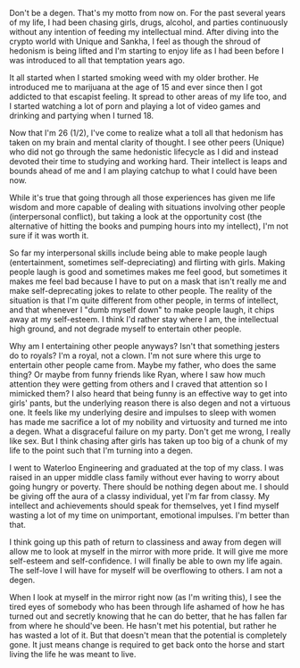 Don't be a degen. That's my motto from now on. For the past several years of my life, I had been chasing girls, drugs, alcohol, and parties continuously without any intention of feeding my intellectual mind. After diving into the crypto world with Unique and Sankha, I feel as though the shroud of hedonism is being lifted and I'm starting to enjoy life as I had been before I was introduced to all that temptation years ago. 

It all started when I started smoking weed with my older brother. He introduced me to marijuana at the age of 15 and ever since then I got addicted to that escapist feeling. It spread to other areas of my life too, and I started watching a lot of porn and playing a lot of video games and drinking and partying when I turned 18.

Now that I'm 26 (1/2), I've come to realize what a toll all that hedonism has taken on my brain and mental clarity of thought. I see other peers (Unique) who did not go through the same hedonistic lifecycle as I did and instead devoted their time to studying and working hard. Their intellect is leaps and bounds ahead of me and I am playing catchup to what I could have been now.

While it's true that going through all those experiences has given me life wisdom and more capable of dealing with situations involving other people (interpersonal conflict), but taking a look at the opportunity cost (the alternative of hitting the books and pumping hours into my intellect), I'm not sure if it was worth it.

So far my interpersonal skills include being able to make people laugh (entertainment, sometimes self-depreciating) and flirting with girls. Making people laugh is good and sometimes makes me feel good, but sometimes it makes me feel bad because I have to put on a mask that isn't really me and make self-deprecating jokes to relate to other people. The reality of the situation is that I'm quite different from other people, in terms of intellect, and that whenever I "dumb myself down" to make people laugh, it chips away at my self-esteem. I think I'd rather stay where I am, the intellectual high ground, and not degrade myself to entertain other people. 

Why am I entertaining other people anyways? Isn't that something jesters do to royals? I'm a royal, not a clown. I'm not sure where this urge to entertain other people came from. Maybe my father, who does the same thing? Or maybe from funny friends like Ryan, where I saw how much attention they were getting from others and I craved that attention so I mimicked them? I also heard that being funny is an effective way to get into girls' pants, but the underlying reason there is also degen and not a virtuous one. It feels like my underlying desire and impulses to sleep with women has made me sacrifice a lot of my nobility and virtuosity and turned me into a degen. What a disgraceful failure on my party. Don't get me wrong, I really like sex. But I think chasing after girls has taken up too big of a chunk of my life to the point such that I'm turning into a degen. 

I went to Waterloo Engineering and graduated at the top of my class. I was raised in an upper middle class family without ever having to worry about going hungry or poverty. There should be nothing degen about me. I should be giving off the aura of a classy individual, yet I'm far from classy. My intellect and achievements should speak for themselves, yet I find myself wasting a lot of my time on unimportant, emotional impulses. I'm better than that.

I think going up this path of return to classiness and away from degen will allow me to look at myself in the mirror with more pride. It will give me more self-esteem and self-confidence. I will finally be able to own my life again. The self-love I will have for myself will be overflowing to others. I am not a degen. 

When I look at myself in the mirror right now (as I'm writing this), I see the tired eyes of somebody who has been through life ashamed of how he has turned out and secretly knowing that he can do better, that he has fallen far from where he should've been. He hasn't met his potential, but rather he has wasted a lot of it. But that doesn't mean that the potential is completely gone. It just means change is required to get back onto the horse and start living the life he was meant to live. 